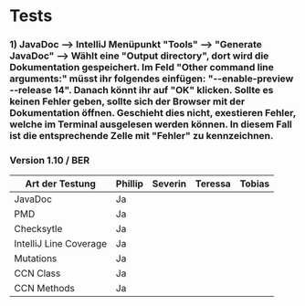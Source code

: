 # Tests

### 1) JavaDoc --> IntelliJ Menüpunkt "Tools" --> "Generate JavaDoc" --> Wählt eine "Output directory", dort wird die Dokumentation gespeichert. Im Feld "Other command line arguments:" müsst ihr folgendes einfügen: "--enable-preview --release 14". Danach könnt ihr auf "OK" klicken. Sollte es keinen Fehler geben, sollte sich der Browser mit der Dokumentation öffnen. Geschieht dies nicht, exestieren Fehler, welche im Terminal ausgelesen werden können. In diesem Fall ist die entsprechende Zelle mit "Fehler" zu kennzeichnen.

### Version 1.10 / BER
| Art der Testung           | Phillip   | Severin   | Teressa   | Tobias    |
| ---                       | ---       | ---       | ---       | ---       |
| JavaDoc                   |    Ja   |    |     |      |
| PMD                       |    Ja   |      |      |      |
| Checksytle                |    Ja   |      |      |      |
| IntelliJ Line Coverage    |    Ja   |      |      |      |
| Mutations                 |    Ja   |      |      |      |
| CCN Class                 |    Ja   |      |      |      |
| CCN Methods               |    Ja   |      |      |      |


